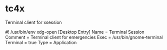 # tc4x
Terminal client for xsession

#! /usr/bin/env xdg-open
[Desktop Entry]
Name = Terminal Session
Comment = Terminal client for emergencies
Exec = /usr/bin/gnome-terminal
Terminal = true
Type =	Application
